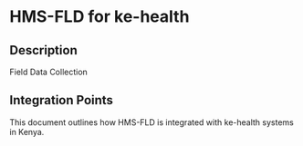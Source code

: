 # HMS-FLD for ke-health

## Description

Field Data Collection

## Integration Points

This document outlines how HMS-FLD is integrated with ke-health systems in Kenya.

